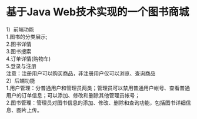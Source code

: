 # 基于Java Web技术实现的一个图书商城
1）前端功能<br>
1.图书的分类展示;<br>
2.图书详情<br>
3.图书搜索<br>
4.订单详情(购物车)<br>
5.登录与注册<br>
注意：注册用户可以购买商品，非注册用户仅可以浏览、查询商品<br>
2）后端功能<br>
1.用户管理：分普通用户和管理员两类；管理员可以禁用普通用户帐号、查看普通用户的订单信息；可以添加、修改和删除其他管理员帐号；<br>
2.图书管理：管理员对图书信息的添加、修改、删除和查询功能，包括图书详细信息、图片上传。<br>
